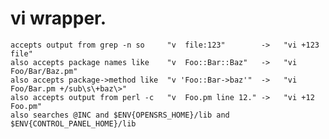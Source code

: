 # vi wrapper.

    accepts output from grep -n so     "v  file:123"        ->   "vi +123 file"
    also accepts package names like    "v  Foo::Bar::Baz"   ->   "vi Foo/Bar/Baz.pm"
    also accepts package->method like  "v 'Foo::Bar->baz'"  ->   "vi Foo/Bar.pm +/sub\s\+baz\>"
    also accepts output from perl -c   "v  Foo.pm line 12." ->   "vi +12 Foo.pm"
    also searches @INC and $ENV{OPENSRS_HOME}/lib and $ENV{CONTROL_PANEL_HOME}/lib

